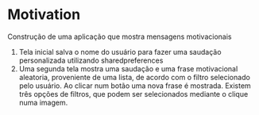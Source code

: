 # Motivation

Construção de uma aplicação que mostra mensagens motivacionais
1) Tela inicial salva o nome do usuário para fazer uma saudação personalizada utilizando sharedpreferences
2) Uma segunda tela mostra uma saudação e uma frase motivacional aleatoria, proveniente de uma lista, de acordo com o filtro selecionado pelo usuário. Ao clicar num botão uma nova frase é mostrada. Existem três opções de filtros, que podem ser selecionados mediante o clique numa imagem.